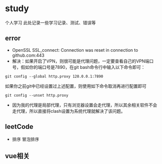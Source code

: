 # study
个人学习
此处记录一些学习记录、测试、错误等

## error
- OpenSSL SSL_connect: Connection was reset in connection to github.com:443
- 解决：如果开启了VPN，则很可能是代理问题，一定要查看自己的VPN端口号，假如你的端口号是7890，在git bash命令行中输入以下命令即可：
```
git config --global http.proxy 120.0.0.1:7890
```
如果你之前git中已经设置过上述配置，则使用如下命令取消再进行配置即可

```
git config --unset http.proxy
```
- 因为我的代理是局部代理，只有浏览器设置会走代理，所以其余相关软件不会走代理，所以直接将clash设置为系统代理就解决了该问题。

## leetCode
- 排序
  冒泡排序

## vue相关


